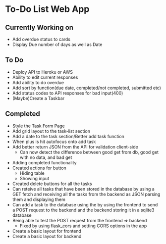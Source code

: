 # To-Do List Web App

## Currently Working on

- Add overdue status to cards
- Display Due number of days as well as Date

## To Do

- Deploy API to Heroku or AWS
- Ability to edit current responses
- Add ability to do overdue
- Add sort by function(due date, completed/not completed, submitted etc)
- Add status codes to API responses for bad input(400)
- (Maybe)Create a Taskbar

## Completed

- Style the Task Form Page
- Add grid layout to the task-list section
- Add a date to the task section/Better add task function
- When plus is hit autofocus onto add task
- Add better return JSON from the API for validation client-side
  - Can now detect the difference between good get from db, good get with no data, and bad get
- Adding completed functionality
- Created actions for button
  - Hiding table
  - Showing input
- Created delete buttons for all the tasks
- Can reteive all tasks that have been stored in the database by using a GET fetch and receiving all the tasks from the
backend as JSON parsing them and displaying them
- Can add a task to the database using the by using the frontend to send a POST request to the backend
and the backend storing it in a sqlite3 database
- Being able to test the POST request from the frontend => backend
  - Fixed by using flask_cors and setting CORS options in the app
- Create a basic layout for frontend
- Create a basic layout for backend
